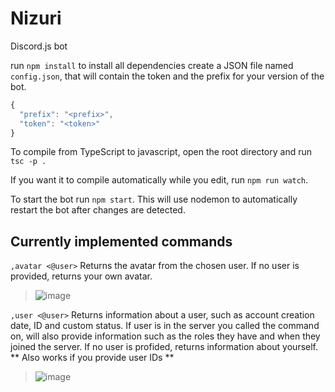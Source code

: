 # Nizuri
Discord.js bot

run `npm install` to install all dependencies
create a JSON file named `config.json`, that will contain the token and the prefix for your version of the bot.
```js
{
  "prefix": "<prefix>",
  "token": "<token>"
}
```
To compile from TypeScript to javascript, open the root directory and run `tsc -p .` 

If you want it to compile automatically while you edit, run `npm run watch`.

To start the bot run `npm start`. This will use nodemon to automatically restart the bot after changes are detected.

## Currently implemented commands
```,avatar <@user>```
Returns the avatar from the chosen user. If no user is provided, returns your own avatar.
> ![image](https://user-images.githubusercontent.com/61264517/122697734-5b714800-d21c-11eb-9c52-95273ebf8b89.png)

```,user <@user>```
Returns information about a user, such as account creation date, ID and custom status. If user is in the server you called the command on, will also provide information such as the roles they have and when they joined the server. If no user is profided, returns information about yourself.
** Also works if you provide user IDs **
> ![image](https://user-images.githubusercontent.com/61264517/122698311-71333d00-d21d-11eb-8d1b-104e026f913a.png)
